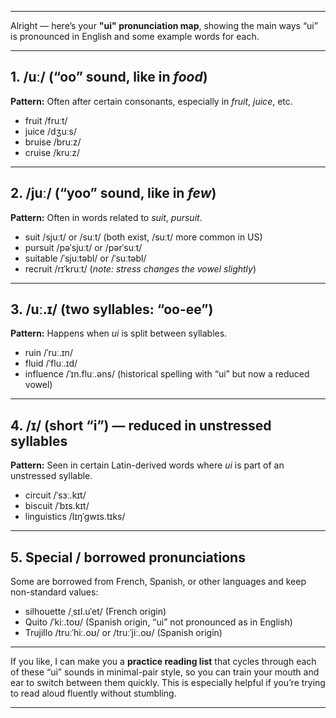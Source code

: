 
---

Alright — here’s your **"ui" pronunciation map**, showing the main ways “ui” is pronounced in English and some example words for each.

---

## **1. /uː/**  (“oo” sound, like in *food*)

**Pattern:** Often after certain consonants, especially in *fruit*, *juice*, etc.

* fruit /fruːt/
* juice /dʒuːs/
* bruise /bruːz/
* cruise /kruːz/

---

## **2. /juː/**  (“yoo” sound, like in *few*)

**Pattern:** Often in words related to *suit*, *pursuit*.

* suit /sjuːt/ or /suːt/ (both exist, /suːt/ more common in US)
* pursuit /pəˈsjuːt/ or /pərˈsuːt/
* suitable /ˈsjuːtəbl/ or /ˈsuːtəbl/
* recruit /rɪˈkruːt/ (*note: stress changes the vowel slightly*)

---

## **3. /uː.ɪ/**  (two syllables: “oo-ee”)

**Pattern:** Happens when *ui* is split between syllables.

* ruin /ˈruː.ɪn/
* fluid /ˈfluː.ɪd/
* influence /ˈɪn.fluː.əns/ (historical spelling with “ui” but now a reduced vowel)

---

## **4. /ɪ/** (short “i”) — reduced in unstressed syllables

**Pattern:** Seen in certain Latin-derived words where *ui* is part of an unstressed syllable.

* circuit /ˈsɜː.kɪt/
* biscuit /ˈbɪs.kɪt/
* linguistics /lɪŋˈɡwɪs.tɪks/

---

## **5. Special / borrowed pronunciations**

Some are borrowed from French, Spanish, or other languages and keep non-standard values:

* silhouette /ˌsɪl.uˈet/ (French origin)
* Quito /ˈkiː.toʊ/ (Spanish origin, “ui” not pronounced as in English)
* Trujillo /truːˈhiː.oʊ/ or /truːˈjiː.oʊ/ (Spanish origin)

---

If you like, I can make you a **practice reading list** that cycles through each of these “ui” sounds in minimal-pair style, so you can train your mouth and ear to switch between them quickly. This is especially helpful if you’re trying to read aloud fluently without stumbling.

---

